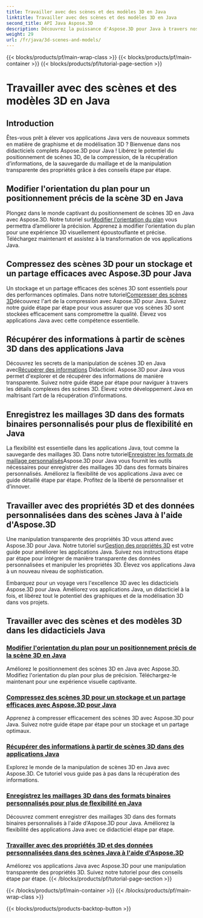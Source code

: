 ```yaml
---
title: Travailler avec des scènes et des modèles 3D en Java
linktitle: Travailler avec des scènes et des modèles 3D en Java
second_title: API Java Aspose.3D
description: Découvrez la puissance d'Aspose.3D pour Java à travers nos tutoriels. Améliorez la précision, l'efficacité du stockage et la manipulation des scènes 3D dans vos applications Java.
weight: 29
url: /fr/java/3d-scenes-and-models/
---
```


{{< blocks/products/pf/main-wrap-class >}}
{{< blocks/products/pf/main-container >}}
{{< blocks/products/pf/tutorial-page-section >}}

# Travailler avec des scènes et des modèles 3D en Java

## Introduction

Êtes-vous prêt à élever vos applications Java vers de nouveaux sommets en matière de graphisme et de modélisation 3D ? Bienvenue dans nos didacticiels complets Aspose.3D pour Java ! Libérez le potentiel du positionnement de scènes 3D, de la compression, de la récupération d’informations, de la sauvegarde du maillage et de la manipulation transparente des propriétés grâce à des conseils étape par étape.

## Modifier l'orientation du plan pour un positionnement précis de la scène 3D en Java

 Plongez dans le monde captivant du positionnement de scènes 3D en Java avec Aspose.3D. Notre tutoriel sur[Modifier l'orientation du plan](./change-plane-orientation/) vous permettra d’améliorer la précision. Apprenez à modifier l'orientation du plan pour une expérience 3D visuellement époustouflante et précise. Téléchargez maintenant et assistez à la transformation de vos applications Java.

## Compressez des scènes 3D pour un stockage et un partage efficaces avec Aspose.3D pour Java

 Un stockage et un partage efficaces des scènes 3D sont essentiels pour des performances optimales. Dans notre tutoriel[Compresser des scènes 3D](./compress-3d-scenes/)découvrez l'art de la compression avec Aspose.3D pour Java. Suivez notre guide étape par étape pour vous assurer que vos scènes 3D sont stockées efficacement sans compromettre la qualité. Élevez vos applications Java avec cette compétence essentielle.

## Récupérer des informations à partir de scènes 3D dans des applications Java

 Découvrez les secrets de la manipulation de scènes 3D en Java avec[Récupérer des informations](./get-scene-information/) Didacticiel. Aspose.3D pour Java vous permet d'explorer et de récupérer des informations de manière transparente. Suivez notre guide étape par étape pour naviguer à travers les détails complexes des scènes 3D. Élevez votre développement Java en maîtrisant l’art de la récupération d’informations.

## Enregistrez les maillages 3D dans des formats binaires personnalisés pour plus de flexibilité en Java

 La flexibilité est essentielle dans les applications Java, tout comme la sauvegarde des maillages 3D. Dans notre tutoriel[Enregistrer les formats de maillage personnalisés](./save-custom-mesh-formats/)Aspose.3D pour Java vous fournit les outils nécessaires pour enregistrer des maillages 3D dans des formats binaires personnalisés. Améliorez la flexibilité de vos applications Java avec ce guide détaillé étape par étape. Profitez de la liberté de personnaliser et d’innover.

## Travailler avec des propriétés 3D et des données personnalisées dans des scènes Java à l'aide d'Aspose.3D

 Une manipulation transparente des propriétés 3D vous attend avec Aspose.3D pour Java. Notre tutoriel sur[Gestion des propriétés 3D](./managing-3d-properties-scenes/) est votre guide pour améliorer les applications Java. Suivez nos instructions étape par étape pour intégrer de manière transparente des données personnalisées et manipuler les propriétés 3D. Élevez vos applications Java à un nouveau niveau de sophistication.

Embarquez pour un voyage vers l'excellence 3D avec les didacticiels Aspose.3D pour Java. Améliorez vos applications Java, un didacticiel à la fois, et libérez tout le potentiel des graphiques et de la modélisation 3D dans vos projets.
## Travailler avec des scènes et des modèles 3D dans les didacticiels Java
### [Modifier l'orientation du plan pour un positionnement précis de la scène 3D en Java](./change-plane-orientation/)
Améliorez le positionnement des scènes 3D en Java avec Aspose.3D. Modifiez l'orientation du plan pour plus de précision. Téléchargez-le maintenant pour une expérience visuelle captivante.
### [Compressez des scènes 3D pour un stockage et un partage efficaces avec Aspose.3D pour Java](./compress-3d-scenes/)
Apprenez à compresser efficacement des scènes 3D avec Aspose.3D pour Java. Suivez notre guide étape par étape pour un stockage et un partage optimaux.
### [Récupérer des informations à partir de scènes 3D dans des applications Java](./get-scene-information/)
Explorez le monde de la manipulation de scènes 3D en Java avec Aspose.3D. Ce tutoriel vous guide pas à pas dans la récupération des informations.
### [Enregistrez les maillages 3D dans des formats binaires personnalisés pour plus de flexibilité en Java](./save-custom-mesh-formats/)
Découvrez comment enregistrer des maillages 3D dans des formats binaires personnalisés à l'aide d'Aspose.3D pour Java. Améliorez la flexibilité des applications Java avec ce didacticiel étape par étape.
### [Travailler avec des propriétés 3D et des données personnalisées dans des scènes Java à l'aide d'Aspose.3D](./managing-3d-properties-scenes/)
Améliorez vos applications Java avec Aspose.3D pour une manipulation transparente des propriétés 3D. Suivez notre tutoriel pour des conseils étape par étape.
{{< /blocks/products/pf/tutorial-page-section >}}

{{< /blocks/products/pf/main-container >}}
{{< /blocks/products/pf/main-wrap-class >}}

{{< blocks/products/products-backtop-button >}}
